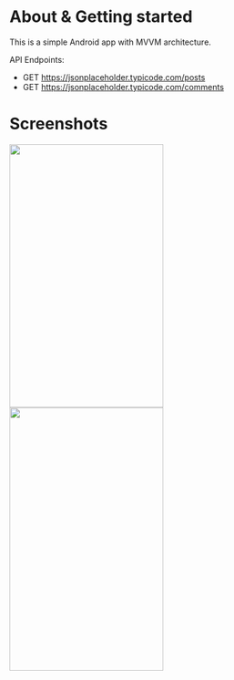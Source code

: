 # About & Getting started
This is a simple Android app with MVVM architecture.

API Endpoints:
- GET https://jsonplaceholder.typicode.com/posts
- GET https://jsonplaceholder.typicode.com/comments

# Screenshots
<img width="270" height="462" src="https://user-images.githubusercontent.com/30532733/153560013-a99203af-de25-42d6-ad25-66d095380169.png"> <img width="270" height="462" src="https://user-images.githubusercontent.com/30532733/153560016-8e6fefb3-81b9-40b1-b8b7-410e3187a8c1.png">

